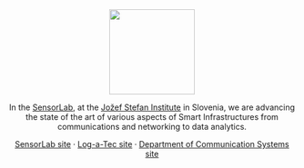 <div align="center">
  <img src="https://sensorlab.ijs.si/images/sensorlab-color.min.svg" height="150">
</div>

<p align="center">
In the <a href="https://sensorlab.ijs.si">SensorLab</a>, at the <a href="https://ijs.si/">Jožef Stefan Institute</a> in Slovenia, we are advancing the state of the art of various aspects of Smart Infrastructures from communications and networking to data analytics.
</p>
  
<p align="center">
  <a href="https://sensorlab.ijs.si">SensorLab site</a>
  ·
  <a href="https://log-a-tec.eu">Log-a-Tec site</a>
  ·
  <a href="https://e6.ijs.si">Department of Communication Systems site</a>
</p>
